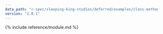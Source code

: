 ```yaml
---
data_path: "r-spec/sleeping-king-studios/deferred/examples/class-methods"
version: "2.8.1"
---
```


{% include reference/module.md %}
